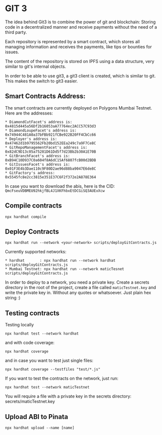 # GIT 3

The idea behind Git3 is to combine the power of git and blockchain: Storing code in a decentralized manner and receive payments without the need of a third party.

Each repository is represented by a smart contract, which stores all managing information and receives the payments, like tips or bounties for issues.

The content of the repository is stored on IPFS using a data structure, very similar to git's internal objects. 

In order to be able to use git3, a git3 client is created, which is similar to git. This makes the switch to git3 easier.


## Smart Contracts Address:
The smart contracts are currently deployed on Polygons Mumbai Testnet. Here are the addresses:

    * DiamondCutFacet's address is:        0x4815d445a56Df2b16053aA77764ec2ACC57C93d3
    * DiamondLoupeFacet's address is:      0x74944C481A0a37bFBb921fCBe922B20FF4CbCc66
    * Deployer's address is:               0x47462d1b9795562Fb20bd152EEa249c7a9F7Ce8C
    * GitRepoManagementFacet's address is: 0x82dC9D13c05a75281D61Dd5f7d23Bb2b30A1E70B
    * GitBranchFacet's address is:         0xB94C10D937C0a604f8A6dC15Af6807fcB00d2BDB
    * GitIssuesFacet's address is:         0x01F3E4b3Dae110c9F80D2ae96d88ba9047E6de8C
    * GitFactory's address:                0x5545fc8e2cc3815e351E37C6F2f372e2A878E364

In case you want to download the abis, here is the CID: `QmcFseuVDBMEU92hkjfBL4J1XKFhbxEtDCGiSQ3AUExXcw`

## Compile contracts

```
npx hardhat compile
```

## Deploy Contracts
```
npx hardhat run --network <your-network> scripts/deployGitContracts.js
```
Currently supported networks:

    * hardhat       : npx hardhat run --network hardhat scripts/deployGitContracts.js
    * Mumbai Testnet: npx hardhat run --network maticTesnet scripts/deployGitContracts.js

In order to deploy to a network, you need a private key. Create a secrets directory in the root of the project, create a file called `maticTestnet.key` and write the private key in. Without any quotes or whatsoever. Just plain hex string :)

## Testing contracts
Testing locally
```
npx hardhat test --network hardhat
```
and with code coverage:
```
npx hardhat coverage
```
and in case you want to test just single files:
```
npx hardhat coverage --testfiles "test/*.js"
```

If you want to test the contracts on the network, just run:
```
npx hardhat test --network maticTestnet
```
You will require a file with a private key in the secrets directory: secrets/maticTestnet.key

## Upload ABI to Pinata

```
npx hardhat upload --name [name]
```